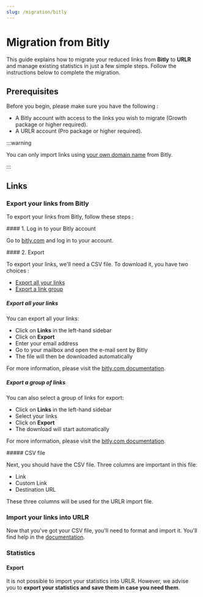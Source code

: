 ```yaml
---
slug: /migration/bitly
---
```


# Migration from Bitly

This guide explains how to migrate your reduced links from **Bitly** to **URLR** and manage existing statistics in just a few simple steps. Follow the instructions below to complete the migration.

## Prerequisites

Before you begin, please make sure you have the following :

- A Bitly account with access to the links you wish to migrate (Growth package or higher required).
- A URLR account (Pro package or higher required).

:::warning

You can only import links using [your own domain name](https://support.bitly.com/hc/en-us/articles/230558107-What-is-a-custom-domain) from Bitly.

:::

## Links

### Export your links from Bitly

To export your links from Bitly, follow these steps :

#### 1. Log in to your Bitly account

Go to [bitly.com](https://bitly.com) and log in to your account.

#### 2. Export

To export your links, we'll need a CSV file. To download it, you have two choices :

- [Export all your links]()
- [Export a link group]()

##### Export all your links

You can export all your links:

- Click on **Links** in the left-hand sidebar
- Click on **Export**
- Enter your email address
- Go to your mailbox and open the e-mail sent by Bitly
- The file will then be downloaded automatically

For more information, please visit the [bitly.com documentation](https://support.bitly.com/hc/en-us/articles/230631767-How-do-I-export-link-data-for-a-select-group-of-links).

##### Export a group of links

You can also select a group of links for export:

- Click on **Links** in the left-hand sidebar
- Select your links
- Click on **Export**
- The download will start automatically

For more information, please visit the [bitly.com documentation](https://support.bitly.com/hc/en-us/articles/230631767-How-do-I-export-link-data-for-a-select-group-of-links).

##### CSV file

Next, you should have the CSV file. Three columns are important in this file:

- Link
- Custom Link
- Destination URL

These three columns will be used for the URLR import file.

### Import your links into URLR

Now that you've got your CSV file, you'll need to format and import it. You'll find help in the [documentation](/en/docs/imports/links.md).

### Statistics

#### Export

It is not possible to import your statistics into URLR. However, we advise you to **export your statistics and save them in case you need them**.